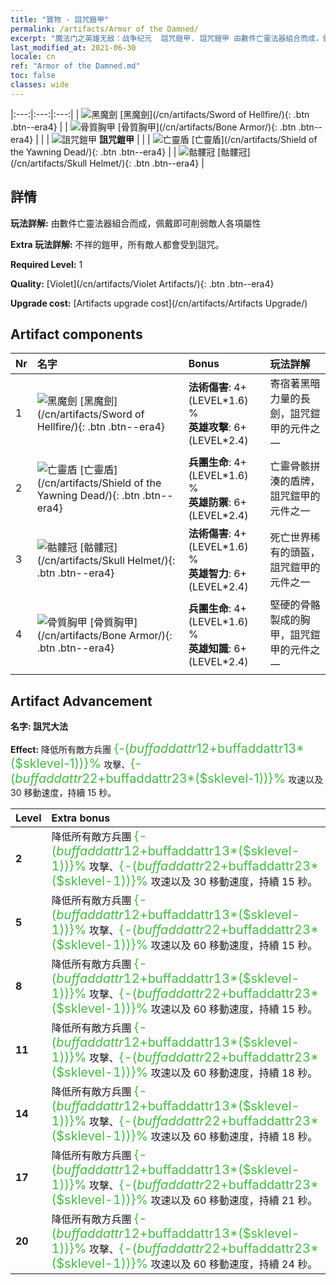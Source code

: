 ```yaml
---
title: "寶物 - 詛咒鎧甲"
permalink: /artifacts/Armor of the Damned/
excerpt: "魔法门之英雄无敌：战争纪元  詛咒鎧甲. 詛咒鎧甲 由數件亡靈法器組合而成，佩戴即可削弱敵人各項屬性"
last_modified_at: 2021-06-30
locale: cn
ref: "Armor of the Damned.md"
toc: false
classes: wide
---
```


  |:---:|:---:|:---:| 
  | ![黑魔劍](/images/t/artifact_40301.png) [黑魔劍](/cn/artifacts/Sword of Hellfire/){: .btn .btn--era4} |   | ![骨質胸甲](/images/t/artifact_40304.png) [骨質胸甲](/cn/artifacts/Bone Armor/){: .btn .btn--era4} | 
  |   | ![詛咒鎧甲](/images/t/icon_artifact_30.png) **詛咒鎧甲** |  | 
  | ![亡靈盾](/images/t/artifact_40302.png) [亡靈盾](/cn/artifacts/Shield of the Yawning Dead/){: .btn .btn--era4} |   | ![骷髏冠](/images/t/artifact_40303.png) [骷髏冠](/cn/artifacts/Skull Helmet/){: .btn .btn--era4} | 


## 詳情

 **玩法詳解:** 由數件亡靈法器組合而成，佩戴即可削弱敵人各項屬性

 **Extra 玩法詳解:** 不祥的鎧甲，所有敵人都會受到詛咒。

 **Required Level:** 1

 **Quality:** [Violet](/cn/artifacts/Violet Artifacts/){: .btn .btn--era4}

 **Upgrade cost:** [Artifacts upgrade cost](/cn/artifacts/Artifacts Upgrade/)



## Artifact components

  | Nr |    名字    |   Bonus | 玩法詳解 | 
  |:---|:-----------|:--------|:------------| 
  | 1 | ![黑魔劍](/images/t/artifact_40301.png) [黑魔劍](/cn/artifacts/Sword of Hellfire/){: .btn .btn--era4} | **法術傷害**: 4+(LEVEL\*1.6) %<br/>**英雄攻擊**: 6+(LEVEL\*2.4) | 寄宿著黑暗力量的長劍，詛咒鎧甲的元件之一 | 
  | 2 | ![亡靈盾](/images/t/artifact_40302.png) [亡靈盾](/cn/artifacts/Shield of the Yawning Dead/){: .btn .btn--era4} | **兵團生命**: 4+(LEVEL\*1.6) %<br/>**英雄防禦**: 6+(LEVEL\*2.4) | 亡靈骨骸拼湊的盾牌，詛咒鎧甲的元件之一 | 
  | 3 | ![骷髏冠](/images/t/artifact_40303.png) [骷髏冠](/cn/artifacts/Skull Helmet/){: .btn .btn--era4} | **法術傷害**: 4+(LEVEL\*1.6) %<br/>**英雄智力**: 6+(LEVEL\*2.4) | 死亡世界稀有的頭盔，詛咒鎧甲的元件之一 | 
  | 4 | ![骨質胸甲](/images/t/artifact_40304.png) [骨質胸甲](/cn/artifacts/Bone Armor/){: .btn .btn--era4} | **兵團生命**: 4+(LEVEL\*1.6) %<br/>**英雄知識**: 6+(LEVEL\*2.4) | 堅硬的骨骼製成的胸甲，詛咒鎧甲的元件之一 | 


## Artifact Advancement

 **名字: 詛咒大法**

 **Effect:** 降低所有敵方兵團 <span style="color: #48b946;font-size:20px">{-($buffaddattr12+$buffaddattr13*($sklevel-1))}%</span> 攻擊、<span style="color: #48b946;font-size:20px">{-($buffaddattr22+$buffaddattr23*($sklevel-1))}%</span> 攻速以及 30 移動速度，持續 15 秒。

  |  Level  |    Extra bonus  | 
  |:--------|:----------------| 
  | **2** | 降低所有敵方兵團 <span style="color: #48b946;font-size:20px">{-($buffaddattr12+$buffaddattr13*($sklevel-1))}%</span> 攻擊、<span style="color: #48b946;font-size:20px">{-($buffaddattr22+$buffaddattr23*($sklevel-1))}%</span> 攻速以及 30 移動速度，持續 15 秒。 | 
  | **5** | 降低所有敵方兵團 <span style="color: #48b946;font-size:20px">{-($buffaddattr12+$buffaddattr13*($sklevel-1))}%</span> 攻擊、<span style="color: #48b946;font-size:20px">{-($buffaddattr22+$buffaddattr23*($sklevel-1))}%</span> 攻速以及 60 移動速度，持續 15 秒。 | 
  | **8** | 降低所有敵方兵團 <span style="color: #48b946;font-size:20px">{-($buffaddattr12+$buffaddattr13*($sklevel-1))}%</span> 攻擊、<span style="color: #48b946;font-size:20px">{-($buffaddattr22+$buffaddattr23*($sklevel-1))}%</span> 攻速以及 60 移動速度，持續 15 秒。 | 
  | **11** | 降低所有敵方兵團 <span style="color: #48b946;font-size:20px">{-($buffaddattr12+$buffaddattr13*($sklevel-1))}%</span> 攻擊、<span style="color: #48b946;font-size:20px">{-($buffaddattr22+$buffaddattr23*($sklevel-1))}%</span> 攻速以及 60 移動速度，持續 18 秒。 | 
  | **14** | 降低所有敵方兵團 <span style="color: #48b946;font-size:20px">{-($buffaddattr12+$buffaddattr13*($sklevel-1))}%</span> 攻擊、<span style="color: #48b946;font-size:20px">{-($buffaddattr22+$buffaddattr23*($sklevel-1))}%</span> 攻速以及 60 移動速度，持續 18 秒。 | 
  | **17** | 降低所有敵方兵團 <span style="color: #48b946;font-size:20px">{-($buffaddattr12+$buffaddattr13*($sklevel-1))}%</span> 攻擊、<span style="color: #48b946;font-size:20px">{-($buffaddattr22+$buffaddattr23*($sklevel-1))}%</span> 攻速以及 60 移動速度，持續 21 秒。 | 
  | **20** | 降低所有敵方兵團 <span style="color: #48b946;font-size:20px">{-($buffaddattr12+$buffaddattr13*($sklevel-1))}%</span> 攻擊、<span style="color: #48b946;font-size:20px">{-($buffaddattr22+$buffaddattr23*($sklevel-1))}%</span> 攻速以及 60 移動速度，持續 24 秒。 | 
